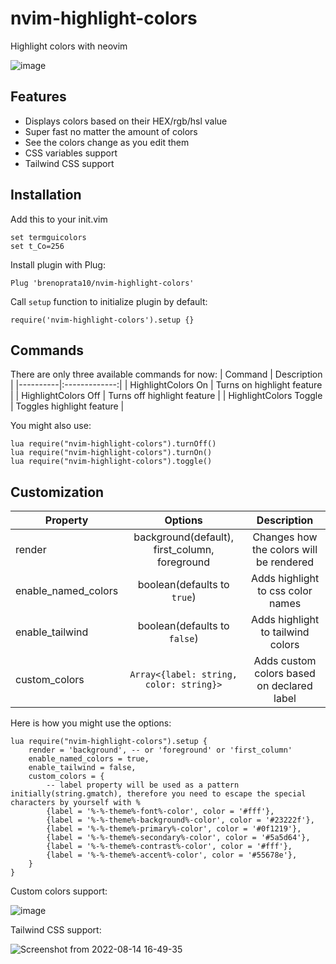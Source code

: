 # nvim-highlight-colors
Highlight colors with neovim

![image](https://user-images.githubusercontent.com/26099427/179988116-ff24d0a7-084d-403f-bca8-63dd7bb08fed.png)

## Features
- Displays colors based on their HEX/rgb/hsl value
- Super fast no matter the amount of colors
- See the colors change as you edit them
- CSS variables support
- Tailwind CSS support

## Installation
Add this to your init.vim
```
set termguicolors
set t_Co=256
```

Install plugin with Plug:
```
Plug 'brenoprata10/nvim-highlight-colors'
```

Call `setup` function to initialize plugin by default:
```
require('nvim-highlight-colors').setup {}
```

## Commands
There are only three available commands for now:
| Command   |      Description      |
|----------|:-------------:|
| HighlightColors On |  Turns on highlight feature |
| HighlightColors Off |  Turns off highlight feature   |
| HighlightColors Toggle |  Toggles highlight feature   |

You might also use:
```
lua require("nvim-highlight-colors").turnOff()
lua require("nvim-highlight-colors").turnOn()
lua require("nvim-highlight-colors").toggle()
```

## Customization
| Property |      Options      | Description
|----------|:-------------:|:----------:|
| render |  background(default), first_column, foreground | Changes how the colors will be rendered |
| enable_named_colors |  boolean(defaults to `true`) | Adds highlight to css color names |
| enable_tailwind |  boolean(defaults to `false`) | Adds highlight to tailwind colors |
| custom_colors | `Array<{label: string, color: string}>` | Adds custom colors based on declared label |

Here is how you might use the options:
```
lua require("nvim-highlight-colors").setup {
	render = 'background', -- or 'foreground' or 'first_column'
	enable_named_colors = true,
	enable_tailwind = false,
	custom_colors = {
		-- label property will be used as a pattern initially(string.gmatch), therefore you need to escape the special characters by yourself with % 
		{label = '%-%-theme%-font%-color', color = '#fff'},
		{label = '%-%-theme%-background%-color', color = '#23222f'},
		{label = '%-%-theme%-primary%-color', color = '#0f1219'},
		{label = '%-%-theme%-secondary%-color', color = '#5a5d64'},
		{label = '%-%-theme%-contrast%-color', color = '#fff'},
		{label = '%-%-theme%-accent%-color', color = '#55678e'},
	}
}
```
Custom colors support:

![image](https://user-images.githubusercontent.com/26099427/227793884-ebabe163-0e19-4be6-8bf6-e4a904de5e6d.png)

Tailwind CSS support:

![Screenshot from 2022-08-14 16-49-35](https://user-images.githubusercontent.com/26099427/184542562-855fcdd4-c08d-4805-b756-8cbbf442382f.png)
